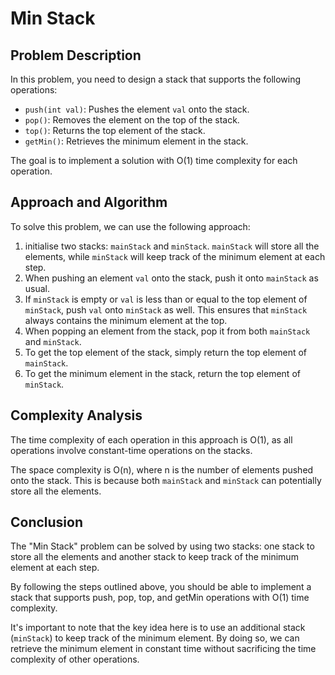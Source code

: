# Min Stack

## Problem Description

In this problem, you need to design a stack that supports the following operations:
- `push(int val)`: Pushes the element `val` onto the stack.
- `pop()`: Removes the element on the top of the stack.
- `top()`: Returns the top element of the stack.
- `getMin()`: Retrieves the minimum element in the stack.

The goal is to implement a solution with O(1) time complexity for each operation.

## Approach and Algorithm

To solve this problem, we can use the following approach:

1. initialise two stacks: `mainStack` and `minStack`. `mainStack` will store all the elements, while `minStack` will keep track of the minimum element at each step.
2. When pushing an element `val` onto the stack, push it onto `mainStack` as usual.
3. If `minStack` is empty or `val` is less than or equal to the top element of `minStack`, push `val` onto `minStack` as well. This ensures that `minStack` always contains the minimum element at the top.
4. When popping an element from the stack, pop it from both `mainStack` and `minStack`.
5. To get the top element of the stack, simply return the top element of `mainStack`.
6. To get the minimum element in the stack, return the top element of `minStack`.

## Complexity Analysis

The time complexity of each operation in this approach is O(1), as all operations involve constant-time operations on the stacks.

The space complexity is O(n), where n is the number of elements pushed onto the stack. This is because both `mainStack` and `minStack` can potentially store all the elements.

## Conclusion

The "Min Stack" problem can be solved by using two stacks: one stack to store all the elements and another stack to keep track of the minimum element at each step.

By following the steps outlined above, you should be able to implement a stack that supports push, pop, top, and getMin operations with O(1) time complexity.

It's important to note that the key idea here is to use an additional stack (`minStack`) to keep track of the minimum element. By doing so, we can retrieve the minimum element in constant time without sacrificing the time complexity of other operations.

